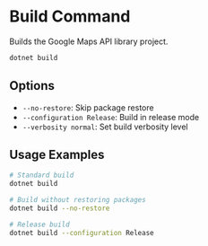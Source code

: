 # Build Command

Builds the Google Maps API library project.

```bash
dotnet build
```

## Options

- `--no-restore`: Skip package restore
- `--configuration Release`: Build in release mode
- `--verbosity normal`: Set build verbosity level

## Usage Examples

```bash
# Standard build
dotnet build

# Build without restoring packages
dotnet build --no-restore

# Release build
dotnet build --configuration Release
```